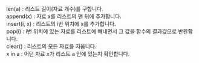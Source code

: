 len(a) : 리스트 길이(자료 개수)를 구합니다. <br>
append(x) : 자료 x를 리스트의 맨 뒤에 추가합니다. <br>
insert(i, x) : 리스트의 i번 위치에 x를 추가합니다. <br>
pop(i) : i번 위치에 있는 자료를 리스트에 빼내면서 그 값을 함수의 결과값으로 반환합니다. <br>
clear() : 리스트의 모든 자료를 지웁니다. <br>
x in a : 어던 자료 x가 리스트 a 안에 있는지 확인합니다. <br>